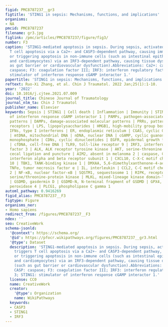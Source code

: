 ```yaml
---
figid: PMC8787237__gr3
figtitle: 'STING1 in sepsis: Mechanisms, functions, and implications'
organisms:
- NA
pmcid: PMC8787237
filename: gr3.jpg
figlink: /pmc/articles/PMC8787237/figure/fig3/
number: F3
caption: 'STING1-mediated apoptosis in sepsis. During sepsis, activated STING1 triggers
  T cell apoptosis via a Ca2+- and CASP3-dependent pathway, causing immunosuppression
  or triggering apoptosis in non-immune cells (such as intestinal epithelial cells
  and cardiomyocytes) via an IRF3-dependent pathway, causing tissue dysfunction (such
  as gut barrier or cardiovascular dysfunction).Abbreviations: Ca2+: calcium; CASP:
  caspase; F3: coagulation factor III; IRF3: interferon regulatory factor 3; STING1:
  stimulator of interferon response cGAMP interactor 1.'
papertitle: 'STING1 in sepsis: Mechanisms, functions, and implications.'
reftext: Ruo-Xi Zhang, et al. Chin J Traumatol. 2022 Jan;25(1):1-10.
year: '2022'
doi: 10.1016/j.cjtee.2021.07.009
journal_title: Chinese Journal of Traumatology
journal_nlm_ta: Chin J Traumatol
publisher_name: Elsevier
keywords: Sepsis | STING1 | Cell death | Inflammation | Immunity | STING1, stimulator
  of interferon response cGAMP interactor 1 | PAMPs, pathogen-associated molecular
  patterns | DAMPs, damage-associated molecular patterns | PRRs, pattern-recognizing
  receptors | LPS, lipopolysaccharides | HMGB1, high-mobility group box 1 | type I
  IFNs, type I interferons | ER, endoplasmic reticulum | CGAS, cyclic GMP-AMP synthase
  | mtDNA, mitochondrial DNA | nDNA, nuclear DNA | cGAMP, cyclic guanosine monophosphate-adenosine
  monophosphate | CDNs, cyclic dinucleotides | EGFR, epidermal growth factor receptor
  | cfDNA, cell-free DNA | TLR9, toll-like receptor 9 | IRF3, interferon regulatory
  factor 3 | ALK, ALK receptor tyrosine kinase | AKT, serine-threonine kinase | CLP,
  cecal ligation and puncture | AIM2, absent in melanoma 2 | caspase, CASP | IFNAR1,
  interferon alpha and beta receptor subunit 1 | CXCL10, C-X-C motif chemokine ligand
  10 | TBK1, TANK-binding kinase 1 | DMXAA, 5,6-dimethylxanthenone-4-acetic acid |
  TNFα, tumor necrosis factor α | IL, interleukin | CCL2, C-C motif chemokine ligand
  2 | NF-κB, nuclear factor-κB | SQSTM1, sequestosome 1 | RIPK, receptor interacting
  serine/threonine-protein kinase | MLKL, mixed-lineage kinase domain-like pseudokinase
  | GSDMD, gasdermin D | GSDMD-N, N-terminal fragment of GSDMD | GPX4, glutathione
  peroxidase 4 | PLCG1, phospholipase C gamma 1
automl_pathway: 0.9416269
figid_alias: PMC8787237__F3
figtype: Figure
organisms_ner:
- Homo sapiens
redirect_from: /figures/PMC8787237__F3
ndex: ''
seo: CreativeWork
schema-jsonld:
  '@context': https://schema.org/
  '@id': https://pfocr.wikipathways.org/figures/PMC8787237__gr3.html
  '@type': Dataset
  description: 'STING1-mediated apoptosis in sepsis. During sepsis, activated STING1
    triggers T cell apoptosis via a Ca2+- and CASP3-dependent pathway, causing immunosuppression
    or triggering apoptosis in non-immune cells (such as intestinal epithelial cells
    and cardiomyocytes) via an IRF3-dependent pathway, causing tissue dysfunction
    (such as gut barrier or cardiovascular dysfunction).Abbreviations: Ca2+: calcium;
    CASP: caspase; F3: coagulation factor III; IRF3: interferon regulatory factor
    3; STING1: stimulator of interferon response cGAMP interactor 1.'
  license: CC0
  name: CreativeWork
  creator:
    '@type': Organization
    name: WikiPathways
  keywords:
  - CASP3
  - STING1
  - IRF3
---
```

